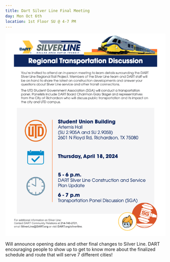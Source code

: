 ```yaml
---
title: Dart Silver Line Final Meeting
day: Mon Oct 6th
location: 1st Floor SU @ 4-7 PM
---
```


![Silver Line Event Flyer](/assets/img/sl-flyer.png)

Will announce opening dates and other final changes to Silver Line. DART encouraging people to show up to get to know more about the finalized schedule and route that will serve 7 different cities!
